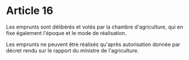 # Article 16

Les emprunts sont délibérés et votés par la chambre d'agriculture, qui en fixe également l'époque et le mode de réalisation.

Les emprunts ne peuvent être réalisés qu'après autorisation donnée par décret rendu sur le rapport du ministre de l'agriculture.

